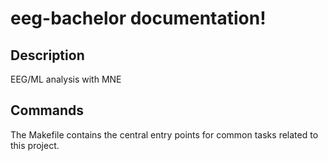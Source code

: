 # eeg-bachelor documentation!

## Description

EEG/ML analysis with MNE

## Commands

The Makefile contains the central entry points for common tasks related to this project.

